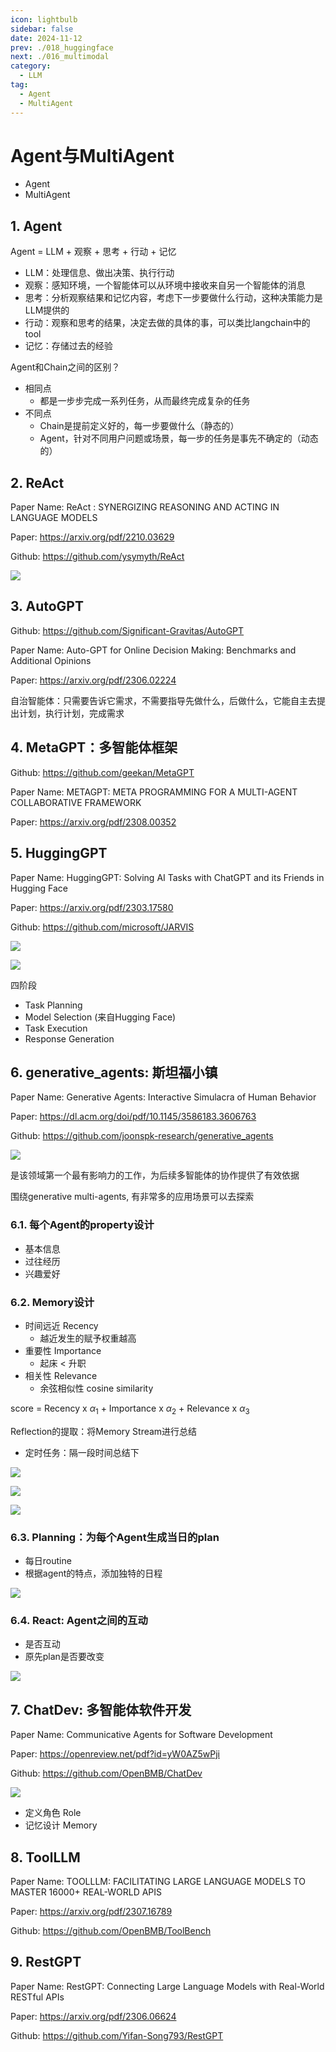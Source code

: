 ```yaml
---
icon: lightbulb
sidebar: false
date: 2024-11-12
prev: ./018_huggingface
next: ./016_multimodal
category:
  - LLM
tag:
  - Agent
  - MultiAgent
---
```

# Agent与MultiAgent
  - Agent
  - MultiAgent
<!-- more -->

## 1. Agent
Agent = LLM + 观察 + 思考 + 行动 + 记忆

- LLM：处理信息、做出决策、执行行动
- 观察：感知环境，一个智能体可以从环境中接收来自另一个智能体的消息
- 思考：分析观察结果和记忆内容，考虑下一步要做什么行动，这种决策能力是LLM提供的
- 行动：观察和思考的结果，决定去做的具体的事，可以类比langchain中的tool
- 记忆：存储过去的经验

Agent和Chain之间的区别？
- 相同点
  - 都是一步步完成一系列任务，从而最终完成复杂的任务
- 不同点
  - Chain是提前定义好的，每一步要做什么（静态的）
  - Agent，针对不同用户问题或场景，每一步的任务是事先不确定的（动态的）

## 2. ReAct
Paper Name: ReAct : SYNERGIZING REASONING AND ACTING IN LANGUAGE MODELS

Paper: https://arxiv.org/pdf/2210.03629

Github: https://github.com/ysymyth/ReAct

![](../../../assets/017_reason_action.png)

## 3. AutoGPT
Github: https://github.com/Significant-Gravitas/AutoGPT

Paper Name: Auto-GPT for Online Decision Making: Benchmarks and
Additional Opinions

Paper: https://arxiv.org/pdf/2306.02224

自治智能体：只需要告诉它需求，不需要指导先做什么，后做什么，它能自主去提出计划，执行计划，完成需求

## 4. MetaGPT：多智能体框架
Github: https://github.com/geekan/MetaGPT

Paper Name: METAGPT: META PROGRAMMING FOR A
MULTI-AGENT COLLABORATIVE FRAMEWORK

Paper: https://arxiv.org/pdf/2308.00352

## 5. HuggingGPT
Paper Name: HuggingGPT: Solving AI Tasks with ChatGPT and its Friends in Hugging Face

Paper: https://arxiv.org/pdf/2303.17580

Github: https://github.com/microsoft/JARVIS

![](../../../assets/017_hugginggpt1.png)

![](../../../assets/017_hugginggpt2.png)

四阶段
- Task Planning
- Model Selection (来自Hugging Face)
- Task Execution
- Response Generation

## 6. generative_agents: 斯坦福小镇
Paper Name: Generative Agents: Interactive Simulacra of Human Behavior

Paper: https://dl.acm.org/doi/pdf/10.1145/3586183.3606763

Github: https://github.com/joonspk-research/generative_agents

![](../../../assets/017_stanford_town.png)

是该领域第一个最有影响力的工作，为后续多智能体的协作提供了有效依据

围绕generative multi-agents, 有非常多的应用场景可以去探索

### 6.1. 每个Agent的property设计
  - 基本信息
  - 过往经历
  - 兴趣爱好

### 6.2. Memory设计
  - 时间远近 Recency
    - 越近发生的赋予权重越高
  - 重要性 Importance
    - 起床 < 升职
  - 相关性 Relevance
    - 余弦相似性 cosine similarity

score = Recency x $\alpha_1$ + Importance x $\alpha_2$ + Relevance x $\alpha_3$

Reflection的提取：将Memory Stream进行总结
- 定时任务：隔一段时间总结下

![](../../../assets/017_memory_design1.png)

![](../../../assets/017_memory_design2.png)

![](../../../assets/017_memory_design3.png)

### 6.3. Planning：为每个Agent生成当日的plan
- 每日routine
- 根据agent的特点，添加独特的日程
  
![](../../../assets/017_morning_routine.png)

### 6.4. React: Agent之间的互动
- 是否互动
- 原先plan是否要改变
  
![](../../../assets/017_react_with_other_agent.png)

## 7. ChatDev: 多智能体软件开发

Paper Name: Communicative Agents for Software Development

Paper: https://openreview.net/pdf?id=yW0AZ5wPji

Github: https://github.com/OpenBMB/ChatDev

![](../../../assets/017_chatdev.png)

- 定义角色 Role
- 记忆设计 Memory

## 8. ToolLLM
Paper Name: TOOLLLM: FACILITATING LARGE LANGUAGE MODELS TO MASTER 16000+ REAL-WORLD APIS

Paper: https://arxiv.org/pdf/2307.16789

Github: https://github.com/OpenBMB/ToolBench

## 9. RestGPT
Paper Name: RestGPT: Connecting Large Language Models with Real-World RESTful APIs

Paper: https://arxiv.org/pdf/2306.06624

Github: https://github.com/Yifan-Song793/RestGPT